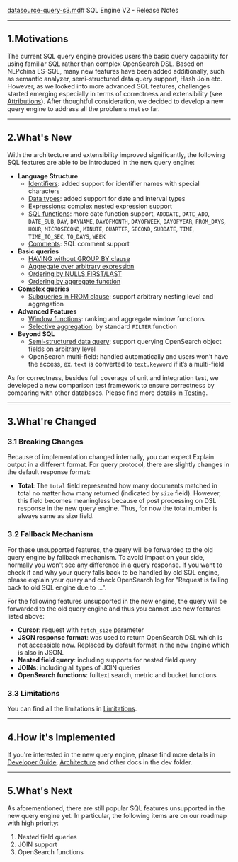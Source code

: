 [datasource-query-s3.md](..%2F..%2F..%2Fsearch-plugins-sql%2Fdocs%2Fdev%2Fdatasource-query-s3.md)# SQL Engine V2 - Release Notes

---
## 1.Motivations

The current SQL query engine provides users the basic query capability for using familiar SQL rather than complex OpenSearch DSL. Based on NLPchina ES-SQL, many new features have been added additionally, such as semantic analyzer, semi-structured data query support, Hash Join etc. However, as we looked into more advanced SQL features, challenges started emerging especially in terms of correctness and extensibility (see [Attributions](../attributions.md)). After thoughtful consideration, we decided to develop a new query engine to address all the problems met so far.


---
## 2.What's New

With the architecture and extensibility improved significantly, the following SQL features are able to be introduced in the new query engine:

* **Language Structure**
    * [Identifiers](../../docs/user/general/identifiers.rst): added support for identifier names with special characters
    * [Data types](../../docs/user/general/datatypes.rst): added support for date and interval types
    * [Expressions](../../docs/user/dql/expressions.rst): complex nested expression support
    * [SQL functions](../../docs/user/dql/functions.rst): more date function support, `ADDDATE`, `DATE_ADD`, `DATE_SUB`, `DAY`, `DAYNAME`, `DAYOFMONTH`, `DAYOFWEEK`, `DAYOFYEAR`, `FROM_DAYS`, `HOUR`, `MICROSECOND`, `MINUTE`, `QUARTER`, `SECOND`, `SUBDATE`, `TIME`, `TIME_TO_SEC`, `TO_DAYS`, `WEEK`
    * [Comments](../../docs/user/general/comments.rst): SQL comment support
* **Basic queries**
    * [HAVING without GROUP BY clause](../../docs/user/dql/aggregations.rst#having-without-group-by)
    * [Aggregate over arbitrary expression](../../docs/user/dql/aggregations.rst#expression)
    * [Ordering by NULLS FIRST/LAST](../../docs/user/dql/basics.rst#example-2-specifying-order-for-null)
    * [Ordering by aggregate function](../../docs/user/dql/basics.rst#example-3-ordering-by-aggregate-functions)
* **Complex queries**
    * [Subqueries in FROM clause](../../docs/user/dql/complex.rst#example-2-subquery-in-from-clause): support arbitrary nesting level and aggregation
* **Advanced Features**
    * [Window functions](../../docs/user/dql/window.rst): ranking and aggregate window functions
    * [Selective aggregation](../../docs/user/dql/aggregations.rst#filter-clause): by standard `FILTER` function
* **Beyond SQL**
    * [Semi-structured data query](../../docs/user/beyond/partiql.rst#example-2-selecting-deeper-levels): support querying OpenSearch object fields on arbitrary level
    * OpenSearch multi-field: handled automatically and users won't have the access, ex. `text` is converted to `text.keyword` if it’s a multi-field

As for correctness, besides full coverage of unit and integration test, we developed a new comparison test framework to ensure correctness by comparing with other databases. Please find more details in [Testing](./testing-comparison-test.md).


---
## 3.What're Changed

### 3.1 Breaking Changes

Because of implementation changed internally, you can expect Explain output in a different format. For query protocol, there are slightly changes in the default response format:

* **Total**: The `total` field represented how many documents matched in total no matter how many returned (indicated by `size` field). However, this field becomes meaningless because of post processing on DSL response in the new query engine. Thus, for now the total number is always same as size field.

### 3.2 Fallback Mechanism

For these unsupported features, the query will be forwarded to the old query engine by fallback mechanism. To avoid impact on your side, normally you won't see any difference in a query response. If you want to check if and why your query falls back to be handled by old SQL engine, please explain your query and check OpenSearch log for "Request is falling back to old SQL engine due to ...".

For the following features unsupported in the new engine, the query will be forwarded to the old query engine and thus you cannot use new features listed above:

* **Cursor**: request with `fetch_size` parameter
* **JSON response format**: was used to return OpenSearch DSL which is not accessible now. Replaced by default format in the new engine which is also in JSON.
* **Nested field query**: including supports for nested field query
* **JOINs**: including all types of JOIN queries
* **OpenSearch functions**: fulltext search, metric and bucket functions

### 3.3 Limitations

You can find all the limitations in [Limitations](../../docs/user/limitations/limitations.rst). 


---
## 4.How it's Implemented

If you're interested in the new query engine, please find more details in [Developer Guide](../../DEVELOPER_GUIDE.rst), [Architecture](./intro-architecture.md) and other docs in the dev folder.


---
## 5.What's Next

As aforementioned, there are still popular SQL features unsupported in the new query engine yet. In particular, the following items are on our roadmap with high priority:

1. Nested field queries
2. JOIN support
3. OpenSearch functions
